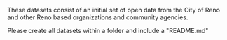 These datasets consist of an initial set of open data from the City of Reno and other Reno based organizations and community agencies.
                                                               
Please create all datasets within a folder and include a "README.md"